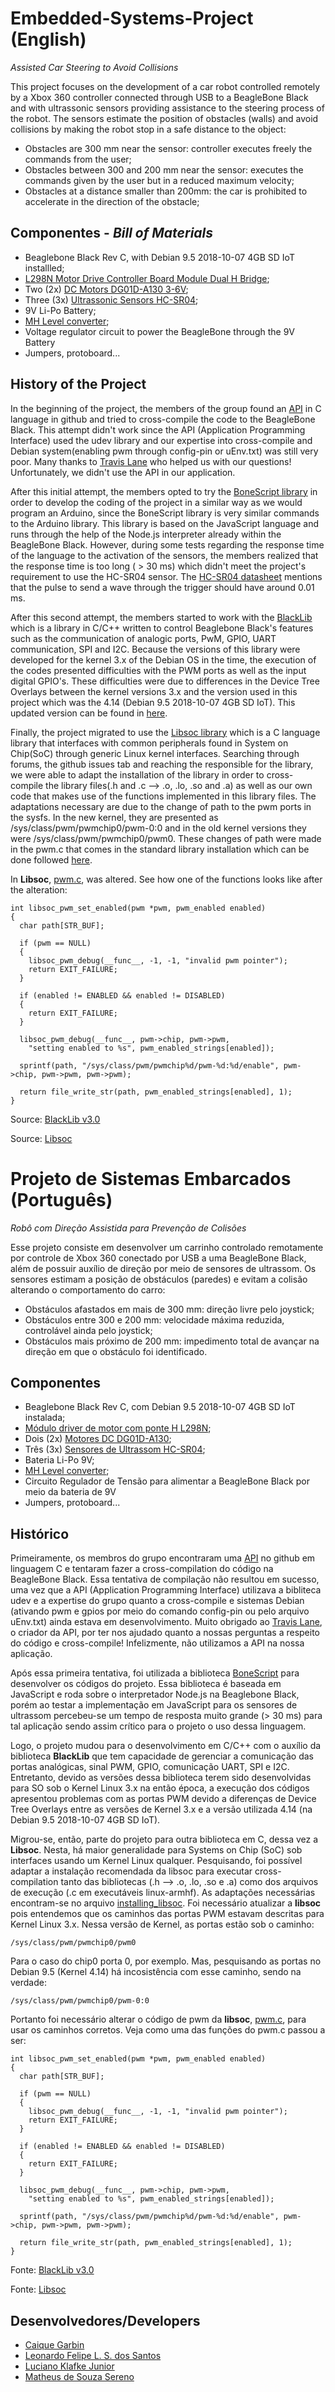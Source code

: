 # Embedded-Systems-Project (English)
_Assisted Car Steering to Avoid Collisions_

This project focuses on the development of a car robot controlled remotely by a Xbox 360 controller connected through USB to a BeagleBone Black and with ultrassonic sensors providing assistance to the steering process of the robot. The sensors estimate the position of obstacles (walls) and avoid collisions by making the robot stop in a safe distance to the object:

- Obstacles are 300 mm near the sensor: controller executes freely the commands from the user;
- Obstacles between 300 and 200 mm near the sensor: executes the commands  given by the user but in a reduced maximum velocity;
- Obstacles at a distance smaller than 200mm: the car is prohibited to accelerate in the direction of the obstacle;

## Componentes - _Bill of Materials_
- Beaglebone Black Rev C, with Debian 9.5 2018-10-07 4GB SD IoT installled;
- [L298N Motor Drive Controller Board Module Dual H Bridge](https://www.amazon.com/Qunqi-Controller-Module-Stepper-Arduino/dp/B014KMHSW6/ref=pd_cp_328_2?pd_rd_w=2spqf&pf_rd_p=ef4dc990-a9ca-4945-ae0b-f8d549198ed6&pf_rd_r=5PYWEXETQC33M4BDRFQP&pd_rd_r=76c4bafe-91f5-11e9-8704-597ede040640&pd_rd_wg=oJWKh&pd_rd_i=B014KMHSW6&psc=1&refRID=5PYWEXETQC33M4BDRFQP);
- Two (2x) [DC Motors DG01D-A130 3-6V](https://www.alibaba.com/product-detail/3v-6v-9v-dc-flat-motor_60755111901.html?spm=a2700.7724857.normalList.149.66fddd90uUyg67);
- Three (3x) [Ultrassonic Sensors HC-SR04](https://www.alibaba.com/product-detail/HC-SR04-Ultrasonic-Sensor-Module-HC_60787536064.html?spm=a2700.7724857.normalList.76.4ac73e2eXOXmhw);
- 9V Li-Po Battery;
- [MH Level converter](https://www.mepits.com/product/2413/converters/mh-level-converter);
- Voltage regulator circuit to power the BeagleBone through the 9V Battery
- Jumpers, protoboard...

## History of the Project

In the beginning of the project, the members of the group found an [API](https://github.com/Coderlane/c-pwm-api) in C language in github and tried to cross-compile the code to the BeagleBone Black. This attempt didn't work since the API (Application Programming Interface) used the udev library and our expertise into cross-compile and Debian system(enabling pwm through config-pin or uEnv.txt) was still very poor. Many thanks to [Travis Lane](https://github.com/coderlane) who helped us with our questions! Unfortunately, we didn't use the API in our application.

After this initial attempt, the members opted to try the [BoneScript library](https://beagleboard.org/Support/BoneScript/) in order to develop the coding of the project in a similar way as we would program an Arduino, since the BoneScript library is very similar commands to the Arduino library. This library is based on the JavaScript language and runs through the help of the Node.js interpreter already within the BeagleBone Black. However, during some tests regarding the response time of the language to the activation of the sensors, the members realized that the response time is too long ( > 30 ms) which didn't meet the project's requirement to use the HC-SR04 sensor. The [HC-SR04 datasheet](https://www.mouser.com/ds/2/813/HCSR04-1022824.pdf) mentions that the pulse to send a wave through the trigger should have around 0.01 ms.

After this second attempt, the members started to work with the [BlackLib](http://blacklib.yigityuce.com/) which is a library in C/C++ written to control Beaglebone Black's features such as the communication of analogic ports, PwM, GPIO, UART communication, SPI and I2C. Because the versions of this library were developed for the kernel 3.x of the Debian OS in the time, the execution of the codes presented difficulties with the PWM ports as well as the input digital GPIO's. These difficulties were due to differences in the Device Tree Overlays between the kernel versions 3.x and the version used in this project which was the 4.14 (Debian 9.5 2018-10-07 4GB SD IoT). This updated version can be found in [here](https://beagleboard.org/latest-images).

Finally, the project migrated to use the [Libsoc library](https://jackmitch.github.io/libsoc/) which is a C language library that interfaces with common peripherals found in System on Chip(SoC) through generic Linux kernel interfaces. Searching through forums, the github issues tab and reaching the responsible for the library, we were able to adapt the installation of the library in order to cross-compile the library files(.h and .c --> .o, .lo, .so and .a) as well as our own code that makes use of the functions implemented in this library files. The adaptations necessary are due to the change of path to the pwm ports in the sysfs. In the new kernel, they are presented as /sys/class/pwm/pwmchip0/pwm-0:0 and in the old kernel versions they were /sys/class/pwm/pwmchip0/pwm0. These changes of path were made in the pwm.c that comes in the standard library installation which can be done followed [here](https://github.com/jackmitch/libsoc).

In **Libsoc**, [pwm.c](https://github.com/Sereno29/Embedded-Systems-Project/blob/master/Libsoc/pwm.c), was altered. See how one of the functions looks like after the alteration:

```
int libsoc_pwm_set_enabled(pwm *pwm, pwm_enabled enabled)
{
  char path[STR_BUF];

  if (pwm == NULL)
  {
    libsoc_pwm_debug(__func__, -1, -1, "invalid pwm pointer");
    return EXIT_FAILURE;
  }

  if (enabled != ENABLED && enabled != DISABLED)
  {
    return EXIT_FAILURE;
  }

  libsoc_pwm_debug(__func__, pwm->chip, pwm->pwm,
    "setting enabled to %s", pwm_enabled_strings[enabled]);

  sprintf(path, "/sys/class/pwm/pwmchip%d/pwm-%d:%d/enable", pwm->chip, pwm->pwm, pwm->pwm);

  return file_write_str(path, pwm_enabled_strings[enabled], 1);
}
```

Source: [BlackLib v3.0](https://github.com/yigityuce/BlackLib/tree/master/v3_0)

Source: [Libsoc](https://jackmitch.github.io/libsoc/#documentation)
 
# Projeto de Sistemas Embarcados (Português)
_Robô com Direção Assistida para Prevenção de Colisões_

Esse projeto consiste em desenvolver um carrinho controlado remotamente por controle de Xbox 360 conectado por USB a uma BeagleBone Black, além de possuir auxílio de direção por meio de sensores de ultrassom. Os sensores estimam a posição de obstáculos (paredes) e evitam a colisão alterando o comportamento do carro:

- Obstáculos afastados em mais de 300 mm: direção livre pelo joystick;
- Obstáculos entre 300 e 200 mm: velocidade máxima reduzida, controlável ainda pelo joystick;
- Obstáculos mais próximo de 200 mm: impedimento total de avançar na direção em que o obstáculo foi identificado.

## Componentes
- Beaglebone Black Rev C, com Debian 9.5 2018-10-07 4GB SD IoT instalada;
- [Módulo driver de motor com ponte H L298N](https://www.robocore.net/loja/drivers-de-motores/driver-motor-ponte-h-l298n);
- Dois (2x) [Motores DC DG01D-A130](https://www.robocore.net/loja/motores/motor-dc-3-6v-com-caixa-de-reducao-e-eixo-duplo);
- Três (3x) [Sensores de Ultrassom HC-SR04](https://www.robocore.net/loja/sensores/sensor-de-distancia-ultrassonico-hc-sr04);
- Bateria Li-Po 9V;
- [MH Level converter](https://www.mepits.com/product/2413/converters/mh-level-converter);
- Circuito Regulador de Tensão para alimentar a BeagleBone Black por meio da bateria de 9V
- Jumpers, protoboard...

## Histórico

Primeiramente, os membros do grupo encontraram uma [API](https://github.com/Coderlane/c-pwm-api) no github em linguagem C e tentaram fazer a cross-compilation do código na BeagleBone Black. Essa tentativa de compilação não resultou em sucesso, uma vez que a API (Application Programming Interface) utilizava a bibliteca udev e a expertise do grupo quanto a cross-compile e sistemas Debian (ativando pwm e gpios por meio do comando config-pin ou pelo arquivo uEnv.txt) ainda estava em desenvolvimento. Muito obrigado ao [Travis Lane](https://github.com/coderlane), o criador da API, por ter nos ajudado quanto a nossas perguntas a respeito do código e cross-compile! Infelizmente, não utilizamos a API na nossa aplicação.

Após essa primeira tentativa, foi utilizada a biblioteca [BoneScript](https://beagleboard.org/Support/BoneScript/) para desenvolver os códigos do projeto. Essa biblioteca é baseada em JavaScript e roda sobre o interpretador Node.js na Beaglebone Black, porém ao testar a implementação em JavaScript para os sensores de ultrassom percebeu-se um tempo de resposta muito grande (> 30 ms) para tal aplicação sendo assim crítico para o projeto o uso dessa linguagem. 

Logo, o projeto mudou para o desenvolvimento em C/C++ com o auxílio da biblioteca **BlackLib** que tem capacidade de gerenciar a comunicação das portas analógicas, sinal PWM, GPIO, comunicação UART, SPI e I2C. Entretanto, devido as versões dessa biblioteca terem sido desenvolvidas para SO sob o Kernel Linux 3.x na então época, a execução dos códigos apresentou problemas com as portas PWM devido a diferenças de Device Tree Overlays entre as versões de Kernel 3.x e a versão utilizada 4.14 (na Debian 9.5 2018-10-07 4GB SD IoT).

Migrou-se, então, parte do projeto para outra biblioteca em C, dessa vez a **Libsoc**. Nesta, há maior generalidade para Systems on Chip (SoC) sob interfaces usando um Kernel Linux qualquer. Pesquisando, foi possível adaptar a instalação recomendada da libsoc para executar cross-compilation tanto das bibliotecas (.h --> .o, .lo, .so e .a) como dos arquivos de execução (.c em executáveis linux-armhf). As adaptações necessárias encontram-se no arquivo [installing_libsoc](https://github.com/Sereno29/Embedded-Systems-Project/blob/master/Installing_libsoc).
Foi necessário atualizar a **libsoc** pois entendemos que os caminhos das portas PWM estavam descritas para Kernel Linux 3.x. Nessa versão de Kernel, as portas estão sob o caminho:
```
/sys/class/pwm/pwmchip0/pwm0
```
Para o caso do chip0 porta 0, por exemplo. Mas, pesquisando as portas no Debian 9.5 (Kernel 4.14) há incosistência com esse caminho, sendo na verdade:
```
/sys/class/pwm/pwmchip0/pwm-0:0
```
Portanto foi necessário alterar o código de pwm da **libsoc**, [pwm.c](https://github.com/Sereno29/Embedded-Systems-Project/blob/master/Libsoc/pwm.c), para usar os caminhos corretos. Veja como uma das funções do pwm.c passou a ser:

```
int libsoc_pwm_set_enabled(pwm *pwm, pwm_enabled enabled)
{
  char path[STR_BUF];

  if (pwm == NULL)
  {
    libsoc_pwm_debug(__func__, -1, -1, "invalid pwm pointer");
    return EXIT_FAILURE;
  }

  if (enabled != ENABLED && enabled != DISABLED)
  {
    return EXIT_FAILURE;
  }

  libsoc_pwm_debug(__func__, pwm->chip, pwm->pwm,
    "setting enabled to %s", pwm_enabled_strings[enabled]);

  sprintf(path, "/sys/class/pwm/pwmchip%d/pwm-%d:%d/enable", pwm->chip, pwm->pwm, pwm->pwm);

  return file_write_str(path, pwm_enabled_strings[enabled], 1);
}
```

Fonte: [BlackLib v3.0](https://github.com/yigityuce/BlackLib/tree/master/v3_0)

Fonte: [Libsoc](https://jackmitch.github.io/libsoc/#documentation)

## Desenvolvedores/Developers
- [Caique Garbin](https://github.com/caiquegarbin)
- [Leonardo Felipe L. S. dos Santos](https://github.com/qleonardolp)
- [Luciano Klafke Junior](https://github.com/lklafke)
- [Matheus de Souza Sereno](https://github.com/Sereno29)
